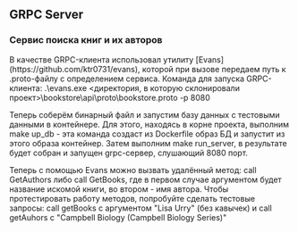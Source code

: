 <h2>GRPC Server</h2>
<h3>Cервис поиска книг и их авторов</h3>
В качестве GRPC-клиента использовал утилиту [Evans](https://github.com/ktr0731/evans),
которой при вызове передаем путь к .proto-файлу с определением сервиса.
Команда для запуска GRPC-клиента: .\evans.exe <директория, в которую склонировали проект>\bookstore\api\proto\bookstore.proto -p 8080

Теперь соберём бинарный файл и запустим базу данных с тестовыми данными в контейнере. Для этого, находясь в корне проекта, выполним make up_db - эта команда создаст из Dockerfile образ БД и запустит из этого образа контейнер. Затем выполним make run_server, в результате будет собран и запущен grpc-сервер, слушающий 8080 порт.

Теперь с помощью Evans можно вызвать удалённый метод: call GetAuthors либо call GetBooks, где в первом случае аргументом будет название искомой книги, во втором - имя автора.
Чтобы протестировать работу методов, попробуйте сделать тестовые запросы: call getBooks с аргументом "Lisa Urry" (без кавычек) и call getAuhors c "Campbell Biology (Campbell Biology Series)"
